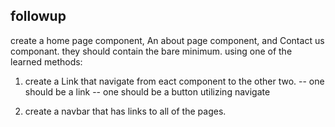 ## followup
create a home page component, An about page component, and Contact us componant.
they should contain the bare minimum.
using one of the learned methods:
1. create a Link that navigate from eact component to the other two.
-- one should be a link
-- one should be a button utilizing navigate

2. create a navbar that has links to all of the pages.